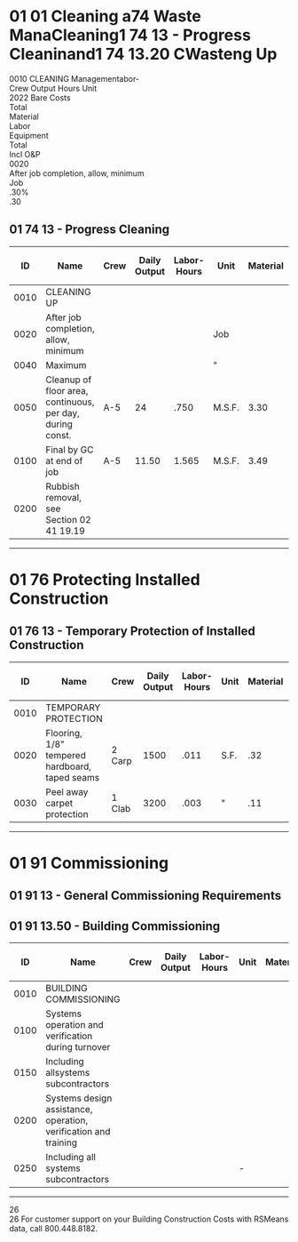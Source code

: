 # 01 01 Cleaning a74 Waste ManaCleaning1 74 13 - Progress Cleaninand1 74 13.20 CWasteng Up

0010 CLEANING Managementabor-  
Crew Output Hours Unit  
2022 Bare Costs  
Total  
Material  
Labor  
Equipment  
Total  
Incl O&P  
0020  
After job completion, allow, minimum  
Job  
.30%  
.30  

## 01 74 13 - Progress Cleaning

| ID   | Name                                 | Crew | Daily Output | Labor-Hours | Unit   | Material | Labor | Equipment | Total | Total Incl O&P |
|------|--------------------------------------|------|--------------|-------------|--------|----------|-------|-----------|-------|----------------|
| 0010 | CLEANING UP                          |      |              |             |        |          |       |           |       |                |
| 0020 | After job completion, allow, minimum  |      |              |             | Job    |          |       |           | .30%  | .30%           |
| 0040 | Maximum                              |      |              |             | "      |          |       |           | 1%    | 1%             |
| 0050 | Cleanup of floor area, continuous, per day, during const. | A-5  | 24           | .750       | M.S.F. | 3.30     | 34.50 | 3.54      | 41.34 | 59-            |
| 0100 | Final by GC at end of job             | A-5  | 11.50        | 1.565       | M.S.F. | 3.49     | 721   | 7.40      | 82.89 | 120            |
| 0200 | Rubbish removal, see Section 02 41 19.19 |      |              |             |        |          |       |           |       |                |

---

# 01 76 Protecting Installed Construction

## 01 76 13 - Temporary Protection of Installed Construction

| ID   | Name                                 | Crew   | Daily Output | Labor-Hours | Unit | Material | Labor | Equipment | Total | Total Incl O&P |
|------|--------------------------------------|--------|--------------|-------------|------|----------|-------|-----------|-------|----------------|
| 0010 | TEMPORARY PROTECTION                 |        |              |             |      |          |       |           |       |                |
| 0020 | Flooring, 1/8" tempered hardboard, taped seams | 2 Carp | 1500         | .011        | S.F. | .32      | .60   |           | .92   | 1.24           |
| 0030 | Peel away carpet protection           | 1 Clab | 3200         | .003        | "    | .11      | .11   |           | .22   | .29            |

---

# 01 91 Commissioning

## 01 91 13 - General Commissioning Requirements

## 01 91 13.50 - Building Commissioning

| ID   | Name                                 | Crew | Daily Output | Labor-Hours | Unit | Material | Labor | Equipment | Total | Total Incl O&P |
|------|--------------------------------------|------|--------------|-------------|------|----------|-------|-----------|-------|----------------|
| 0010 | BUILDING COMMISSIONING               |      |              |             |      |          |       |           |       |                |
| 0100 | Systems operation and verification during turnover |      |              |             |      |          |       |           | .25%  | .25%           |
| 0150 | Including allsystems subcontractors   |      |              |             |      |          |       |           | .50%  | .50%           |
| 0200 | Systems design assistance, operation, verification and training |      |              |             |      |          |       |           | .50%  | .50%           |
| 0250 | Including all systems subcontractors  |      |              |             | -    |          |       |           | 1%    | 1%             |

---

26  
26 For customer support on your Building Construction Costs with RSMeans data, call 800.448.8182.